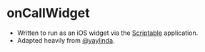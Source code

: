 # onCallWidget

- Written to run as an iOS widget via the [Scriptable](https://scriptable.app) application.
- Adapted heavily from [@yaylinda](https://github.com/yaylinda/scriptable/blob/main/CalendarEventsWidget.js).
